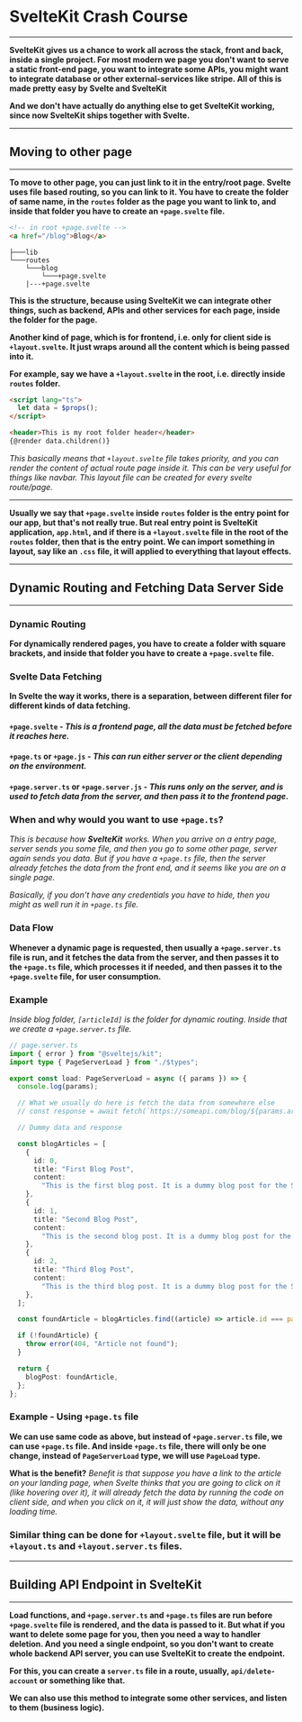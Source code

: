 # SvelteKit Crash Course

---

**SvelteKit gives us a chance to work all across the stack, front and back, inside a single project. For most modern we page you don't want to serve a static front-end page, you want to integrate some APIs, you might want to integrate database or other external-services like stripe. All of this is made pretty easy by Svelte and SvelteKit**

**And we don't have actually do anything else to get SvelteKit working, since now SvelteKit ships together with Svelte.**

---

## Moving to other page

---

**To move to other page, you can just link to it in the entry/root page. Svelte uses file based routing, so you can link to it. You have to create the folder of same name, in the `routes` folder as the page you want to link to, and inside that folder you have to create an `+page.svelte` file.**

```html
<!-- in root +page.svelte -->
<a href="/blog">Blog</a>
```

```Folder Structure
├───lib
└───routes
    └───blog
        └───+page.svelte
    |---+page.svelte
```

**This is the structure, because using SvelteKit we can integrate other things, such as backend, APIs and other services for each page, inside the folder for the page.**

**Another kind of page, which is for frontend, i.e. only for client side is `+layout.svelte`. It just wraps around all the content which is being passed into it.**

**For example, say we have a `+layout.svelte` in the root, i.e. directly inside `routes` folder.**

```html
<script lang="ts">
  let data = $props();
</script>

<header>This is my root folder header</header>
{@render data.children()}
```

_This basically means that `+layout.svelte` file takes priority, and you can render the content of actual route page inside it. This can be very useful for things like navbar. This layout file can be created for every svelte route/page._

---

**Usually we say that `+page.svelte` inside `routes` folder is the entry point for our app, but that's not really true. But real entry point is SvelteKit application, `app.html`, and if there is a `+layout.svelte` file in the root of the `routes` folder, then that is the entry point. We can import something in layout, say like an `.css` file, it will applied to everything that layout effects.**

---

## Dynamic Routing and Fetching Data Server Side

---

### Dynamic Routing

**For dynamically rendered pages, you have to create a folder with square brackets, and inside that folder you have to create a `+page.svelte` file.**

### Svelte Data Fetching

**In Svelte the way it works, there is a separation, between different filer for different kinds of data fetching.**

#### `+page.svelte` - _This is a frontend page, all the data must be fetched before it reaches here._

#### `+page.ts` or `+page.js` - _This can run either server or the client depending on the environment._

#### `+page.server.ts` or `+page.server.js` - _This runs only on the server, and is used to fetch data from the server, and then pass it to the frontend page._

### When and why would you want to use `+page.ts`?

_This is because how **SvelteKit** works. When you arrive on a entry page, server sends you some file, and then you go to some other page, server again sends you data. But if you have a `+page.ts` file, then the server already fetches the data from the front end, and it seems like you are on a single page._

_Basically, if you don't have any credentials you have to hide, then you might as well run it in `+page.ts` file._

### Data Flow

**Whenever a dynamic page is requested, then usually a `+page.server.ts` file is run, and it fetches the data from the server, and then passes it to the `+page.ts` file, which processes it if needed, and then passes it to the `+page.svelte` file, for user consumption.**

### Example

_Inside blog folder, `[articleId]` is the folder for dynamic routing. Inside that we create a `+page.server.ts` file._

```ts
// page.server.ts
import { error } from "@sveltejs/kit";
import type { PageServerLoad } from "./$types";

export const load: PageServerLoad = async ({ params }) => {
  console.log(params);

  // What we usually do here is fetch the data from somewhere else
  // const response = await fetch(`https://someapi.com/blog/${params.articleId}`);

  // Dummy data and response

  const blogArticles = [
    {
      id: 0,
      title: "First Blog Post",
      content:
        "This is the first blog post. It is a dummy blog post for the SvelteKit crash course This is the first blog post. It is a dummy blog post for the SvelteKit crash course. Let us say something about Isaac Newton. Sir Isaac Newton PRS was an English mathematician, physicist, astronomer, theologian, and author who is widely recognised as one of the greatest mathematicians and most influential scientists of all time and as a key figure in the scientific revolution.",
    },
    {
      id: 1,
      title: "Second Blog Post",
      content:
        "This is the second blog post. It is a dummy blog post for the SvelteKit crash course. Let's say something about Mahatma Gandhi. Mahatma Gandhi was an Indian lawyer, anti-colonial nationalist, and political ethicist, who employed nonviolent resistance to lead the successful campaign for India's independence from British rule, and in turn inspired movements for civil rights and freedom across the world.",
    },
    {
      id: 2,
      title: "Third Blog Post",
      content:
        "This is the third blog post. It is a dummy blog post for the SvelteKit crash course. Let's say something about Albert Einstein. Albert Einstein was a German-born theoretical physicist, widely acknowledged to be one of the greatest physicists of all time. Einstein is known for developing the theory of relativity, but he also made important contributions to the development of the theory of quantum mechanics.",
    },
  ];

  const foundArticle = blogArticles.find((article) => article.id === parseInt(params.articleId));

  if (!foundArticle) {
    throw error(404, "Article not found");
  }

  return {
    blogPost: foundArticle,
  };
};
```

### Example - Using `+page.ts` file

**We can use same code as above, but instead of `+page.server.ts` file, we can use `+page.ts` file.
And inside `+page.ts` file, there will only be one change,
instead of `PageServerLoad` type, we will use `PageLoad` type.**

**What is the benefit?**
_Benefit is that suppose you have a link to the article on your landing page, when Svelte thinks that you are going to click on it (like hovering over it), it will already fetch the data by running the code on client side, and when you click on it, it will just show the data, without any loading time._

### Similar thing can be done for `+layout.svelte` file, but it will be `+layout.ts` and `+layout.server.ts` files.

---

## Building API Endpoint in SvelteKit

---
**Load functions, and `+page.server.ts` and `+page.ts` files are run before `+page.svelte` file is rendered, and the data is passed to it. But what if you want to delete some page for you, then you need a way to handler deletion. And you need a single endpoint, so you don't want to create whole backend API server, you can use SvelteKit to create the endpoint.**

**For this, you can create a `server.ts` file in a route, usually, `api/delete-account` or something like that.**

**We can also use this method to integrate some other services, and listen to them (business logic).**

```ts
